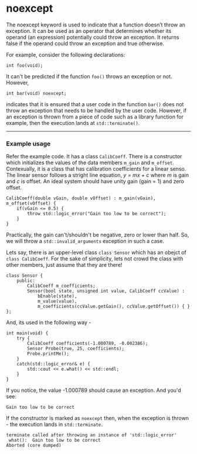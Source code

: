 # noexcept 

The noexcept keyword is used to indicate that a function doesn’t throw an exception. It can be used as an operator that determines whether its operand (an expression) potentially could throw an exception. It returns false if the operand could throw an exception and true otherwise. 

For example, consider the following declarations:

    int foo(void);

It can't be predicted if the function `foo()` throws an exception or not. However,

    int bar(void) noexcept;

indicates that it is ensured that a user code in the function `bar()` does not throw an exception that needs to be handled by the user code.
However, if an exception is thrown from a piece of code such as a library function for example, then the execution lands
at `std::terminate()`.


***

### Example usage

Refer the example code. It has a class `CalibCoeff`. There is a constructor which initializes the values of the data members `m_gain` and `m_offset`.
Contexually, it is a class that has calibration coefficients for a linear senso. The linear sensor follows a stright line equation, *y = mx + c* where *m* is gain and *c* is offset. An ideal system should have unity gain (gain = 1) and zero offset. 

    CalibCoeff(double vGain, double vOffset) : m_gain(vGain), m_offset(vOffset) {
        if(vGain <= 0.5) {
            throw std::logic_error("Gain too low to be correct");
        }
    }

Practically, the gain can't/shouldn't be negative, zero or lower than half. So, we will throw a `std::invalid_arguments` exception in such a case. 

Lets say, there is an upper-level class `class Sensor` which has an obejct of `class CalibCoeff`. For the sake of simplicity, lets not crowd the class with other members, just assume that they are there!

    class Sensor {
        public:
            CalibCoeff m_coefficients;
            Sensor(bool state, unsigned int value, CalibCoeff ccValue) : 
                bEnable(state), 
                m_value(value), 
                m_coefficients(ccValue.getGain(), ccValue.getOffset()) { }
    };

And, its used in the following way -

    int main(void) {
        try {
            CalibCoeff coefficients(-1.000789, -0.002386);
            Sensor Probe(true, 25, coefficients);
            Probe.printMe();
        }
        catch(std::logic_error& e) {
            std::cout << e.what() << std::endl;
        }
    }

If you notice, the value -1.000789 should cause an exception. And you'd see:

    Gain too low to be correct

If the constructor is marked as `noexcept` then, when the exception is thrown - the execution lands in `std::terminate`.

    terminate called after throwing an instance of 'std::logic_error'
     what():  Gain too low to be correct
    Aborted (core dumped)



